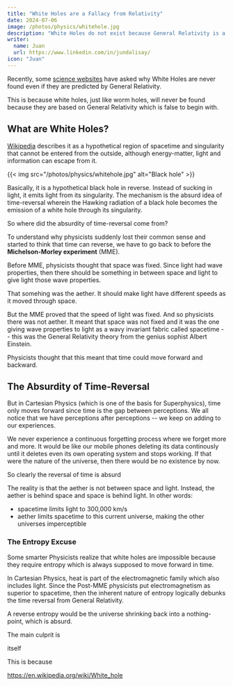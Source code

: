 ```yaml
---
title: "White Holes are a Fallacy from Relativity"
date: 2024-07-06
image: /photos/physics/whitehole.jpg
description: "White Holes do not exist because General Relativity is a false theory"
writer:
  name: Juan
  url: https://www.linkedin.com/in/jundalisay/
icon: "Juan"
---
```



Recently, some [science websites](https://www.space.com/could-white-holes-exist-space-mysteries) have asked why White Holes are never found even if they are predicted by General Relativity. 

This is because white holes, just like worm holes, will never be found because they are based on General Relativity which is false to begin with. 


## What are White Holes?

[Wikipedia](https://en.wikipedia.org/wiki/White_hole) describes it as a hypothetical region of spacetime and singularity that cannot be entered from the outside, although energy-matter, light and information can escape from it. 

{{< img src="/photos/physics/whitehole.jpg" alt="Black hole" >}}


Basically, it is a hypothetical black hole in reverse. Instead of sucking in light, it emits light from its singularity. The mechanism is the absurd idea of time-reversal wherein the Hawking radiation of a black hole becomes the emission of a white hole through its singularity.

So where did the absurdity of time-reversal come from?

To understand why physicists suddenly lost their common sense and started to think that time can reverse, we have to go back to before the **Michelson-Morley experiment** (MME).

Before MME, physicists thought that space was fixed. Since light had wave properties, then there should be something in between space and light to give light those wave properties. 

That somehing was the aether. It should make light have different speeds as it moved through space. 

But the MME proved that the speed of light was fixed. And so physicists there was not aether. It meant that space was not fixed and it was the one giving wave properties to light as a wavy invariant fabric called spacetime -- this was the General Relativity theory from the genius sophist Albert Einstein.

Physicists thought that this meant that time could move forward and backward. 


## The Absurdity of Time-Reversal

But in Cartesian Physics (which is one of the basis for Superphysics), time only moves forward since time is the gap between perceptions. We all notice that we have perceptions after perceptions -- we keep on adding to our experiences.  

We never experience a continuous forgetting process where we forget more and more. It would be like our mobile phones deleting its data continously until it deletes even its own operating system and stops working. If that were the nature of the universe, then there would be no existence by now. 

So clearly the reversal of time is absurd

The reality is that the aether is not between space and light. Instead, the aether is behind space and space is behind light. In other words:
- spacetime limits light to 300,000 km/s
- aether limits spacetime to this current universe, making the other universes imperceptible


### The Entropy Excuse

Some smarter Physicists realize that white holes are impossible because they require entropy which is always supposed to move forward in time. 

In Cartesian Physics, heat is part of the electromagnetic family which also includes light. Since the Post-MME physicists put electromagnetism as superior to spacetime, then the inherent nature of entropy  logically debunks the time reversal from General Relativity.  

A reverse entropy would be the universe shrinking back into a nothing-point, which is absurd.




The main culprit is 


 itself  







This is because 


https://en.wikipedia.org/wiki/White_hole